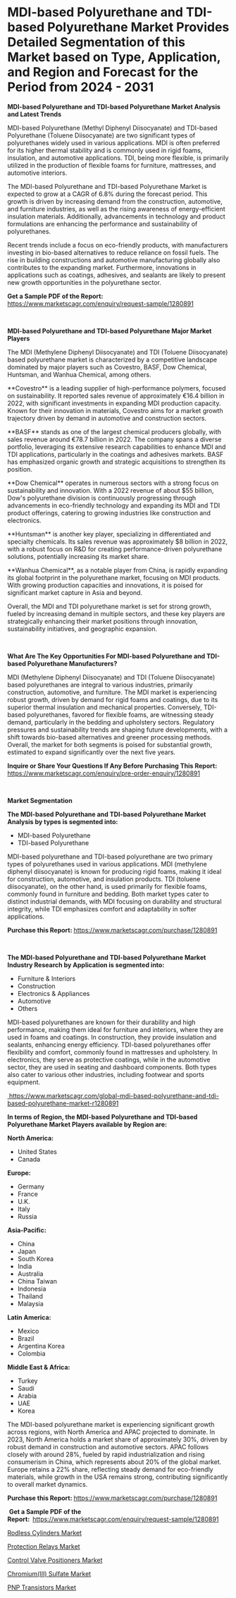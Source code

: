 <p><h1>MDI-based Polyurethane and TDI-based Polyurethane Market Provides Detailed Segmentation of this Market based on Type, Application, and Region and Forecast for the Period from 2024 - 2031</h1></p><p><strong>MDI-based Polyurethane and TDI-based Polyurethane Market Analysis and Latest Trends</strong></p>
<p><p>MDI-based Polyurethane (Methyl Diphenyl Diisocyanate) and TDI-based Polyurethane (Toluene Diisocyanate) are two significant types of polyurethanes widely used in various applications. MDI is often preferred for its higher thermal stability and is commonly used in rigid foams, insulation, and automotive applications. TDI, being more flexible, is primarily utilized in the production of flexible foams for furniture, mattresses, and automotive interiors. </p><p>The MDI-based Polyurethane and TDI-based Polyurethane Market is expected to grow at a CAGR of 6.8% during the forecast period. This growth is driven by increasing demand from the construction, automotive, and furniture industries, as well as the rising awareness of energy-efficient insulation materials. Additionally, advancements in technology and product formulations are enhancing the performance and sustainability of polyurethanes. </p><p>Recent trends include a focus on eco-friendly products, with manufacturers investing in bio-based alternatives to reduce reliance on fossil fuels. The rise in building constructions and automotive manufacturing globally also contributes to the expanding market. Furthermore, innovations in applications such as coatings, adhesives, and sealants are likely to present new growth opportunities in the polyurethane sector.</p></p>
<p><strong>Get a Sample PDF of the Report:&nbsp;</strong> <a href="https://www.marketscagr.com/enquiry/request-sample/1280891?utm_campaign=1265&utm_medium=2&utm_source=Github&utm_content=ia&utm_term=30092024&utm_id=mdi-based-polyurethane-and-tdi-based-polyurethane">https://www.marketscagr.com/enquiry/request-sample/1280891</a></p>
<p>&nbsp;</p>
<p><strong>MDI-based Polyurethane and TDI-based Polyurethane Major Market Players</strong></p>
<p><p>The MDI (Methylene Diphenyl Diisocyanate) and TDI (Toluene Diisocyanate) based polyurethane market is characterized by a competitive landscape dominated by major players such as Covestro, BASF, Dow Chemical, Huntsman, and Wanhua Chemical, among others.</p><p>**Covestro** is a leading supplier of high-performance polymers, focused on sustainability. It reported sales revenue of approximately €16.4 billion in 2022, with significant investments in expanding MDI production capacity. Known for their innovation in materials, Covestro aims for a market growth trajectory driven by demand in automotive and construction sectors.</p><p>**BASF** stands as one of the largest chemical producers globally, with sales revenue around €78.7 billion in 2022. The company spans a diverse portfolio, leveraging its extensive research capabilities to enhance MDI and TDI applications, particularly in the coatings and adhesives markets. BASF has emphasized organic growth and strategic acquisitions to strengthen its position.</p><p>**Dow Chemical** operates in numerous sectors with a strong focus on sustainability and innovation. With a 2022 revenue of about $55 billion, Dow's polyurethane division is continuously progressing through advancements in eco-friendly technology and expanding its MDI and TDI product offerings, catering to growing industries like construction and electronics.</p><p>**Huntsman** is another key player, specializing in differentiated and specialty chemicals. Its sales revenue was approximately $8 billion in 2022, with a robust focus on R&D for creating performance-driven polyurethane solutions, potentially increasing its market share.</p><p>**Wanhua Chemical**, as a notable player from China, is rapidly expanding its global footprint in the polyurethane market, focusing on MDI products. With growing production capacities and innovations, it is poised for significant market capture in Asia and beyond.</p><p>Overall, the MDI and TDI polyurethane market is set for strong growth, fueled by increasing demand in multiple sectors, and these key players are strategically enhancing their market positions through innovation, sustainability initiatives, and geographic expansion.</p></p>
<p>&nbsp;</p>
<p><strong>What Are The Key Opportunities For MDI-based Polyurethane and TDI-based Polyurethane Manufacturers?</strong></p>
<p><p>MDI (Methylene Diphenyl Diisocyanate) and TDI (Toluene Diisocyanate) based polyurethanes are integral to various industries, primarily construction, automotive, and furniture. The MDI market is experiencing robust growth, driven by demand for rigid foams and coatings, due to its superior thermal insulation and mechanical properties. Conversely, TDI-based polyurethanes, favored for flexible foams, are witnessing steady demand, particularly in the bedding and upholstery sectors. Regulatory pressures and sustainability trends are shaping future developments, with a shift towards bio-based alternatives and greener processing methods. Overall, the market for both segments is poised for substantial growth, estimated to expand significantly over the next five years.</p></p>
<p><strong>Inquire or Share Your Questions If Any Before Purchasing This Report:</strong> <a href="https://www.marketscagr.com/enquiry/pre-order-enquiry/1280891?utm_campaign=1265&utm_medium=2&utm_source=Github&utm_content=ia&utm_term=30092024&utm_id=mdi-based-polyurethane-and-tdi-based-polyurethane">https://www.marketscagr.com/enquiry/pre-order-enquiry/1280891</a></p>
<p>&nbsp;</p>
<p><strong>Market Segmentation</strong></p>
<p><strong>The MDI-based Polyurethane and TDI-based Polyurethane Market Analysis by types is segmented into:</strong></p>
<p><ul><li>MDI-based Polyurethane</li><li>TDI-based Polyurethane</li></ul></p>
<p><p>MDI-based polyurethane and TDI-based polyurethane are two primary types of polyurethanes used in various applications. MDI (methylene diphenyl diisocyanate) is known for producing rigid foams, making it ideal for construction, automotive, and insulation products. TDI (toluene diisocyanate), on the other hand, is used primarily for flexible foams, commonly found in furniture and bedding. Both market types cater to distinct industrial demands, with MDI focusing on durability and structural integrity, while TDI emphasizes comfort and adaptability in softer applications.</p></p>
<p><strong>Purchase this Report:&nbsp;</strong><a href="https://www.marketscagr.com/purchase/1280891?utm_campaign=1265&utm_medium=2&utm_source=Github&utm_content=ia&utm_term=30092024&utm_id=mdi-based-polyurethane-and-tdi-based-polyurethane">https://www.marketscagr.com/purchase/1280891</a></p>
<p>&nbsp;</p>
<p><strong>The MDI-based Polyurethane and TDI-based Polyurethane Market Industry Research by Application is segmented into:</strong></p>
<p><ul><li>Furniture & Interiors</li><li>Construction</li><li>Electronics & Appliances</li><li>Automotive</li><li>Others</li></ul></p>
<p><p>MDI-based polyurethanes are known for their durability and high performance, making them ideal for furniture and interiors, where they are used in foams and coatings. In construction, they provide insulation and sealants, enhancing energy efficiency. TDI-based polyurethanes offer flexibility and comfort, commonly found in mattresses and upholstery. In electronics, they serve as protective coatings, while in the automotive sector, they are used in seating and dashboard components. Both types also cater to various other industries, including footwear and sports equipment.</p></p>
<p><a href="https://www.marketscagr.com/global-mdi-based-polyurethane-and-tdi-based-polyurethane-market-r1280891?utm_campaign=1265&utm_medium=2&utm_source=Github&utm_content=ia&utm_term=30092024&utm_id=mdi-based-polyurethane-and-tdi-based-polyurethane">&nbsp;https://www.marketscagr.com/global-mdi-based-polyurethane-and-tdi-based-polyurethane-market-r1280891</a></p>
<p><strong>In terms of Region, the MDI-based Polyurethane and TDI-based Polyurethane Market Players available by Region are:</strong></p>
<p>
    <p> <strong> North America: </strong>
        <ul>
            <li>United States</li>
            <li>Canada</li>
        </ul>
        </p> 
    <p> <strong> Europe: </strong>
        <ul>
            <li>Germany</li>
            <li>France</li>
            <li>U.K.</li>
            <li>Italy</li>
            <li>Russia</li>
        </ul>
        </p> 
    <p> <strong> Asia-Pacific: </strong>
        <ul>
            <li>China</li>
            <li>Japan</li>
            <li>South Korea</li>
            <li>India</li>
            <li>Australia</li>
            <li>China Taiwan</li>
            <li>Indonesia</li>
            <li>Thailand</li>
            <li>Malaysia</li>
        </ul>
        </p> 
    <p> <strong> Latin America: </strong>
        <ul>
            <li>Mexico</li>
            <li>Brazil</li>
            <li>Argentina Korea</li>
            <li>Colombia</li>
        </ul>
        </p> 
    <p> <strong> Middle East & Africa: </strong>
        <ul>
            <li>Turkey</li>
            <li>Saudi</li>
            <li>Arabia</li>
            <li>UAE</li>
            <li>Korea</li>
        </ul>
    </p>
    </p>
<p><p>The MDI-based polyurethane market is experiencing significant growth across regions, with North America and APAC projected to dominate. In 2023, North America holds a market share of approximately 30%, driven by robust demand in construction and automotive sectors. APAC follows closely with around 28%, fueled by rapid industrialization and rising consumerism in China, which represents about 20% of the global market. Europe retains a 22% share, reflecting steady demand for eco-friendly materials, while growth in the USA remains strong, contributing significantly to overall market dynamics.</p></p>
<p><strong>Purchase this Report: </strong><a href="https://www.marketscagr.com/purchase/1280891?utm_campaign=1265&utm_medium=2&utm_source=Github&utm_content=ia&utm_term=30092024&utm_id=mdi-based-polyurethane-and-tdi-based-polyurethane">https://www.marketscagr.com/purchase/1280891</a></p>
<p>&nbsp;<strong>Get a Sample PDF of the Report:&nbsp;&nbsp;</strong><a href="https://www.marketscagr.com/enquiry/request-sample/1280891?utm_campaign=1265&utm_medium=2&utm_source=Github&utm_content=ia&utm_term=30092024&utm_id=mdi-based-polyurethane-and-tdi-based-polyurethane">https://www.marketscagr.com/enquiry/request-sample/1280891</a></p>
<p><strong></strong></p>
<p><p><a href="https://www.linkedin.com/pulse/global-rodless-cylinders-market-size-trends-analysis-regional-7lvge?utm_campaign=1265&utm_medium=2&utm_source=Github&utm_content=ia&utm_term=30092024&utm_id=mdi-based-polyurethane-and-tdi-based-polyurethane">Rodless Cylinders Market</a></p><p><a href="https://www.linkedin.com/pulse/what-innovations-shaping-protection-relays-market-application-jbruf?utm_campaign=1265&utm_medium=2&utm_source=Github&utm_content=ia&utm_term=30092024&utm_id=mdi-based-polyurethane-and-tdi-based-polyurethane">Protection Relays Market</a></p><p><a href="https://www.linkedin.com/pulse/strategic-market-insights-navigating-global-control-valve-wepaf?utm_campaign=1265&utm_medium=2&utm_source=Github&utm_content=ia&utm_term=30092024&utm_id=mdi-based-polyurethane-and-tdi-based-polyurethane">Control Valve Positioners Market</a></p><p><a href="https://issuu.com/reportprime-2/docs/chromiumiii-sulfate-market-size-203_c089a2862a71e7?utm_campaign=1265&utm_medium=2&utm_source=Github&utm_content=ia&utm_term=30092024&utm_id=mdi-based-polyurethane-and-tdi-based-polyurethane">Chromium(III) Sulfate Market</a></p><p><a href="https://issuu.com/reportprime-2/docs/pnp-transistors-market-size-2030.pp_b10d101b2b1599?utm_campaign=1265&utm_medium=2&utm_source=Github&utm_content=ia&utm_term=30092024&utm_id=mdi-based-polyurethane-and-tdi-based-polyurethane">PNP Transistors Market</a></p></p>